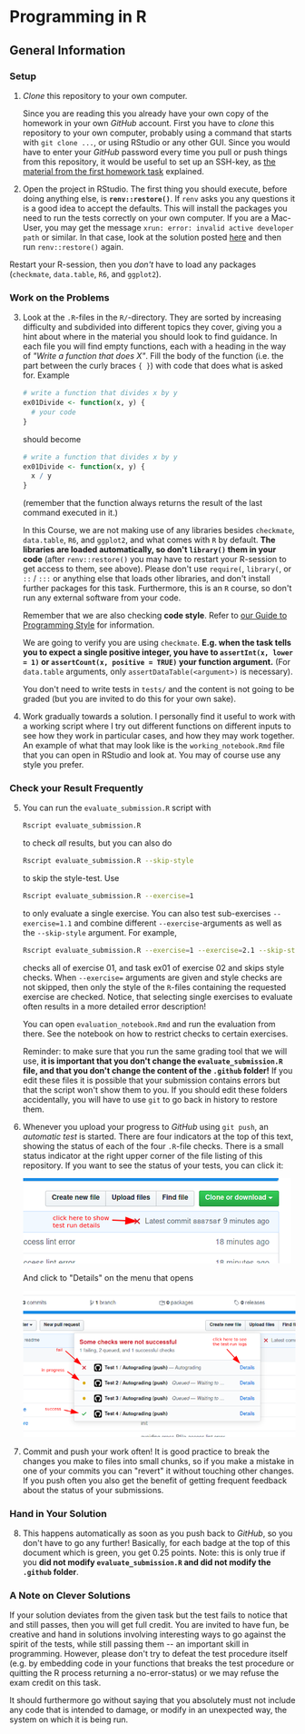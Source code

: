 # Programming in R

## General Information
 
### Setup

1. *Clone* this repository to your own computer.

   Since you are reading this you already have your own copy of the homework in your own *GitHub* account. First you have to *clone* this repository to your own computer, probably using a command that starts with `git clone ...`, or using RStudio or any other GUI. Since you would have to enter your *GitHub* password every time you pull or push things from this repository, it would be useful to set up an SSH-key, as [the material from the first homework task](https://github.com/PROGR-2021/01_git/#information-material) explained.
2. Open the project in RStudio. The first thing you should execute, before doing anything else, is **`renv::restore()`**. If `renv` asks you any questions it is a good idea to accept the defaults. This will install the packages you need to run the tests correctly on your own computer. If you are a Mac-User, you may get the message `xrun: error: invalid active developer path` or similar. In that case, look at the solution posted [here](https://apple.stackexchange.com/questions/254380/why-am-i-getting-an-invalid-active-developer-path-when-attempting-to-use-git-a) and then run `renv::restore()` again.

  Restart your R-session, then you *don't* have to load any packages (`checkmate`, `data.table`, `R6`, and `ggplot2`).


### Work on the Problems

3. Look at the `.R`-files in the `R/`-directory. They are sorted by increasing difficulty and subdivided into different topics they cover, giving you a hint about where in the material you should look to find guidance. In each file you will find empty functions, each with a heading in the way of *"Write a function that does X"*. Fill the body of the function (i.e. the part between the curly braces `{ }`) with code that does what is asked for. Example

     ```r
     # write a function that divides x by y
     ex01Divide <- function(x, y) {
       # your code
     }
     ```

    should become

    ```r
    # write a function that divides x by y
    ex01Divide <- function(x, y) {
      x / y
    }
    ```

    (remember that the function always returns the result of the last command executed in it.)

    In this Course, we are not making use of any libraries besides `checkmate`, `data.table`, `R6`, and `ggplot2`, and what comes with `R` by default. **The libraries are loaded automatically, so don't `library()` them in your code** (after `renv::restore()` you may have to restart your R-session to get access to them, see above). Please don't use `require(`, `library(`, or `::` / `:::` or anything else that loads other libraries, and don't install further packages for this task. Furthermore, this is an `R` course, so don't run any external software from your code.

    Remember that we are also checking **code style**. Refer to [our Guide to Programming Style](ProgR_00_Programming_Style.pdf) for information.
	
	We are going to verify you are using `checkmate`. **E.g. when the task tells you to expect a single positive integer, you have to `assertInt(x, lower = 1)` or `assertCount(x, positive = TRUE)` your function argument.** (For `data.table` arguments, only `assertDataTable(<argument>)` is necessary).

    You don't need to write tests in `tests/` and the content is not going to be graded (but you are invited to do this for your own sake).

4. Work gradually towards a solution. I personally find it useful to work with a working script where I try out different functions on different inputs to see how they work in particular cases, and how they may work together. An example of what that may look like is the `working_notebook.Rmd` file that you can open in RStudio and look at. You may of course use any style you prefer.

### Check your Result Frequently

5. You can run the `evaluate_submission.R` script with

    ```sh
    Rscript evaluate_submission.R
    ```

    to check *all* results, but you can also do

    ```sh
    Rscript evaluate_submission.R --skip-style
    ```

    to skip the style-test. Use

    ```sh
    Rscript evaluate_submission.R --exercise=1
    ```

    to only evaluate a single exercise. You can also test sub-exercises `--exercise=1.1` and combine different `--exercise`-arguments as well as the `--skip-style` argument. For example,

    ```sh
    Rscript evaluate_submission.R --exercise=1 --exercise=2.1 --skip-style
    ```

    checks all of exercise 01, and task ex01 of exercise 02 and skips style checks. When `--exercise=` arguments are given and style checks are not skipped, then only the style of the `R`-files containing the requested exercise are checked. Notice, that selecting single exercises to evaluate often results in a more detailed error description!

    You can open `evaluation_notebook.Rmd` and run the evaluation from there. See the notebook on how to restrict checks to certain exercises.

    Reminder: to make sure that you run the same grading tool that we will use, **it is important that you don't change the `evaluate_submission.R` file, and that you don't change the content of the `.github` folder!** If you edit these files it is possible that your submission contains errors but that the script won't show them to you. If you should edit these folders accidentally, you will have to use `git` to go back in history to restore them.

6. Whenever you upload your progress to *GitHub* using `git push`, an *automatic test* is started. There are four indicators at the top of this text, showing the status of each of the four `.R`-file checks. There is a small status indicator at the right upper corner of the file listing of this repository. If you want to see the status of your tests, you can click it:

    ![click the status indicator at the top of the file listing](test_click.png)
	
	And click to "Details" on the menu that opens
	
    ![This opens a menu from which you can go to the details of individual tests](test_details.png)	

7. Commit and push your work often! It is good practice to break the changes you make to files into small chunks, so if you make a mistake in one of your commits you can "revert" it without touching other changes. If you push often you also get the benefit of getting frequent feedback about the status of your submissions.

### Hand in Your Solution

8. This happens automatically as soon as you push back to *GitHub*, so you don't have to go any further! Basically, for each badge at the top of this document which is green, you get 0.25 points. Note: this is only true if you **did not modify `evaluate_submission.R` and did not modify the `.github` folder**. 

### A Note on Clever Solutions

If your solution deviates from the given task but the test fails to notice that and still passes, then you will get full credit. You are invited to have fun, be creative and hand in solutions involving interesting ways to go against the spirit of the tests, while still passing them -- an important skill in programming. However, please don't try to defeat the test procedure itself (e.g. by embedding code in your functions that breaks the test procedure or quitting the R process returning a no-error-status) or we may refuse the exam credit on this task. 

It should furthermore go without saying that you absolutely must not include any code that is intended to damage, or modify in an unexpected way, the system on which it is being run.
